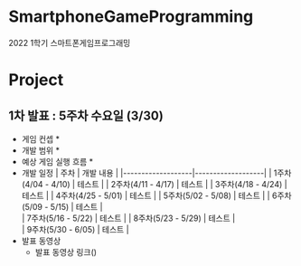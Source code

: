 # SmartphoneGameProgramming
2022 1학기 스마트폰게임프로그래밍

# Project
## 1차 발표 : 5주차 수요일 (3/30)
* 게임 컨셉
  * 
* 개발 범위
  * 
* 예상 게임 실행 흐름
  *
* 개발 일정
  | 주차 | 개발 내용 |
  |-------------------|-------------------|
  | 1주차(4/04 - 4/10) | 테스트 | 
  | 2주차(4/11 - 4/17) | 테스트 |
  | 3주차(4/18 - 4/24) | 테스트 | 
  | 4주차(4/25 - 5/01) | 테스트 | 
  | 5주차(5/02 - 5/08) | 테스트 | 
  | 6주차(5/09 - 5/15) | 테스트 |  
  | 7주차(5/16 - 5/22) | 테스트 |
  | 8주차(5/23 - 5/29) | 테스트 |  
  | 9주차(5/30 - 6/05) | 테스트 | 
* 발표 동영상
  * 발표 동영상 링크()
